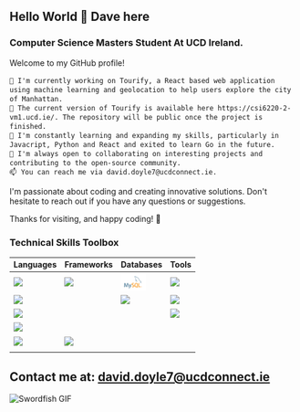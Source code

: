 ## Hello World 👋 Dave here
### Computer Science Masters Student At UCD Ireland.

Welcome to my GitHub profile!

    🔭 I'm currently working on Tourify, a React based web application using machine learning and geolocation to help users explore the city of Manhattan.
    🔭 The current version of Tourify is available here https://csi6220-2-vm1.ucd.ie/. The repository will be public once the project is finished.
    🌱 I'm constantly learning and expanding my skills, particularly in Javacript, Python and React and exited to learn Go in the future.
    👯 I'm always open to collaborating on interesting projects and contributing to the open-source community.
    📫 You can reach me via david.doyle7@ucdconnect.ie.

I'm passionate about coding and creating innovative solutions. Don't hesitate to reach out if you have any questions or suggestions.

Thanks for visiting, and happy coding! 🚀

### Technical Skills Toolbox

<div align="center">

| Languages    | Frameworks     | Databases   | Tools        |
| ------------ | -------------- | ----------- | ------------ |
| <img src="https://upload.wikimedia.org/wikipedia/commons/6/61/HTML5_logo_and_wordmark.svg" height="30">        | <img src="https://upload.wikimedia.org/wikipedia/commons/a/a7/React-icon.svg" height="30">          | <img src="mysql_logo.png" height="30">         | <img src="https://upload.wikimedia.org/wikipedia/commons/3/3f/Git_icon.svg" height="30">          |
| <img src="https://upload.wikimedia.org/wikipedia/commons/d/d5/CSS3_logo_and_wordmark.svg" height="30">         |                 | <img src="https://upload.wikimedia.org/wikipedia/commons/9/93/MongoDB_Logo.svg" height="30">     | <img src="https://upload.wikimedia.org/wikipedia/commons/9/91/Octicons-mark-github.svg" height="30">       |
| <img src="https://upload.wikimedia.org/wikipedia/commons/9/99/Unofficial_JavaScript_logo_2.svg" height="30">   |                 |               | <img src="https://upload.wikimedia.org/wikipedia/commons/4/4e/Docker_%28container_engine%29_logo.svg" height="30">       |
| <img src="https://upload.wikimedia.org/wikipedia/commons/c/c3/Python-logo-notext.svg" height="30">       |                 |             |              |
| <img src="https://upload.wikimedia.org/wikipedia/en/3/30/Java_programming_language_logo.svg" height="30">         | <img src="https://upload.wikimedia.org/wikipedia/commons/4/44/Spring_Framework_Logo_2018.svg" height="30">         |             |              |
|          |                |             |              |

</div>

## Contact me at: david.doyle7@ucdconnect.ie

![Swordfish GIF](https://media0.giphy.com/media/l2R04wcEprpUFvrC8/giphy.gif?cid=ecf05e47j7zcndbcsulqo7d61o9rfk4hc52q0otw563uhdt1&ep=v1_gifs_search&rid=giphy.gif&ct=g)





